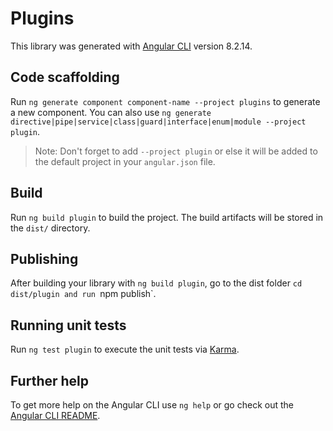 # Plugins

This library was generated with [Angular CLI](https://github.com/angular/angular-cli) version
8.2.14.

## Code scaffolding

Run `ng generate component component-name --project plugins` to generate a new component. You can
also use `ng generate directive|pipe|service|class|guard|interface|enum|module --project plugin`.

> Note: Don't forget to add `--project plugin` or else it will be added to the default project in
> your `angular.json` file.

## Build

Run `ng build plugin` to build the project. The build artifacts will be stored in the `dist/`
directory.

## Publishing

After building your library with `ng build plugin`, go to the dist folder
`cd dist/plugin and run `npm publish`.

## Running unit tests

Run `ng test plugin` to execute the unit tests via [Karma](https://karma-runner.github.io).

## Further help

To get more help on the Angular CLI use `ng help` or go check out the
[Angular CLI README](https://github.com/angular/angular-cli/blob/master/README.md).
